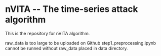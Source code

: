 # nVITA -- The time-series attack algorithm

This is the repository for nVITA algorithm.

raw_data is too large to be uploaded on Github
step1_preprocessing.ipynb cannot be runned without raw_data placed in data directory.


